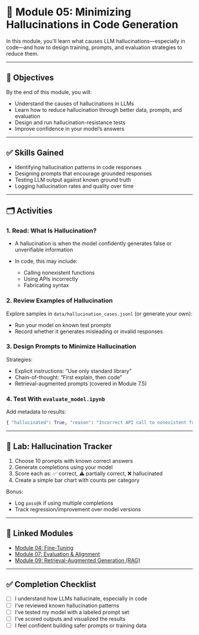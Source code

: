# 🧠 Module 05: Minimizing Hallucinations in Code Generation

In this module, you'll learn what causes LLM hallucinations—especially in code—and how to design training, prompts, and evaluation strategies to reduce them.

---

## 🎯 Objectives

By the end of this module, you will:

* Understand the causes of hallucinations in LLMs
* Learn how to reduce hallucination through better data, prompts, and evaluation
* Design and run hallucination-resistance tests
* Improve confidence in your model’s answers

---

## ✅ Skills Gained

* Identifying hallucination patterns in code responses
* Designing prompts that encourage grounded responses
* Testing LLM output against known ground truth
* Logging hallucination rates and quality over time

---

## 🗂️ Activities

### 1. Read: What Is Hallucination?

* A hallucination is when the model confidently generates false or unverifiable information
* In code, this may include:

  * Calling nonexistent functions
  * Using APIs incorrectly
  * Fabricating syntax

### 2. Review Examples of Hallucination

Explore samples in `data/hallucination_cases.jsonl` (or generate your own):

* Run your model on known test prompts
* Record whether it generates misleading or invalid responses

### 3. Design Prompts to Minimize Hallucination

Strategies:

* Explicit instructions: “Use only standard library”
* Chain-of-thought: “First explain, then code”
* Retrieval-augmented prompts (covered in Module 7.5)

### 4. Test With `evaluate_model.ipynb`

Add metadata to results:

```python
{ "hallucinated": True, "reason": "Incorrect API call to nonexistent function" }
```

---

## 🧪 Lab: Hallucination Tracker

1. Choose 10 prompts with known correct answers
2. Generate completions using your model
3. Score each as: ✅ correct, ⚠️ partially correct, ❌ hallucinated
4. Create a simple bar chart with counts per category

Bonus:

* Log `pass@k` if using multiple completions
* Track regression/improvement over model versions

---

## 🔗 Linked Modules

* [Module 04: Fine-Tuning](../04_Finetuning_LLMs_%28from_scratch_and_adapters%29/README.md)
* [Module 07: Evaluation & Alignment](../07_Evaluation_&_Alignment/README.md)
* [Module 09: Retrieval-Augmented Generation (RAG)](../09_Retrieval-Augmented_Generation_%28RAG%29_for_Developer_Workflows/README.md)

---

## ✅ Completion Checklist

* [ ] I understand how LLMs hallucinate, especially in code
* [ ] I’ve reviewed known hallucination patterns
* [ ] I’ve tested my model with a labeled prompt set
* [ ] I’ve scored outputs and visualized the results
* [ ] I feel confident building safer prompts or training data
